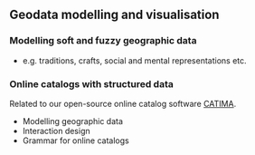 ## Geodata modelling and visualisation

### Modelling soft and fuzzy geographic data

- e.g. traditions, crafts, social and mental representations etc.

### Online catalogs with structured data

Related to our open-source online catalog software [CATIMA](https://github.com/catima).

- Modelling geographic data
- Interaction design
- Grammar for online catalogs
